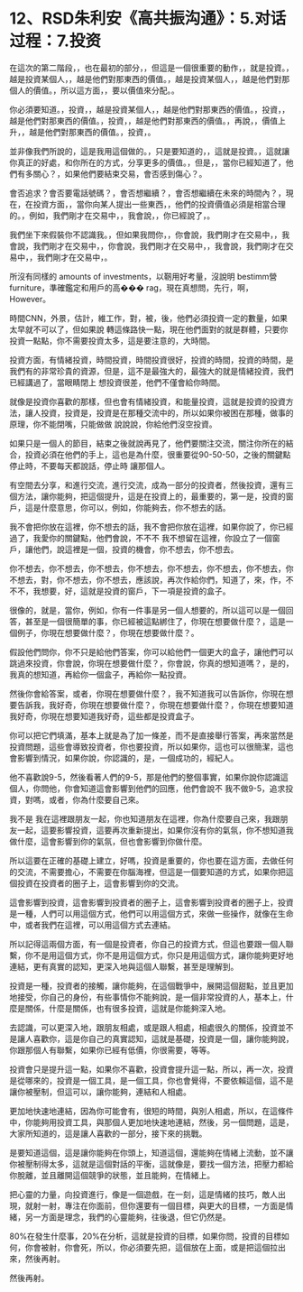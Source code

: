 # 12、RSD朱利安《高共振沟通》：5.对话过程：7.投资

在這次的第二階段，，也在最初的部分，，但這是一個很重要的動作，，就是投資。，越是投資某個人，，越是他們對那東西的價值。，越是投資某個人，，越是他們對那個人的價值。，所以這方面，，要以價值來分配。。

你必須要知道。，投資，，越是投資某個人，，越是他們對那東西的價值。，投資，，越是他們對那東西的價值。，投資，，越是他們對那東西的價值。，再說，，價值上升，，越是他們對那東西的價值。，投資，。

並非像我們所說的，這是我用這個做的。，只是要知道的，，這就是投資。，這就讓你真正的好處，和你所在的方式，分享更多的價值。，但是，，當你已經知道了，他們有多關心？，如果他們要結束交易，會否感到傷心？。

會否追求？會否要電話號碼？，會否想繼續？，會否想繼續在未來的時間內？，現在，在投資方面，，當你向某人提出一些東西，，他們的投資價值必須是相當合理的。，例如，我們剛才在交易中，，我會說，，你已經說了，。

我們坐下來假裝你不認識我。，但如果我問你，，你會說，我們剛才在交易中，，我會說，我們剛才在交易中，，你會說，我們剛才在交易中，，我會說，我們剛才在交易中，，我們剛才在交易中，。

所沒有同樣的 amounts of investments，以靭用好考量，沒說明 bestimm營 furniture，準確鑑定和用戶的高��� rag，現在真想問，先行，啊， However。

時間CNN，外景，估計，維工作，對，被，後，他們必須投資一定的數量，如果太早就不可以了，但如果說 轉這條路快一點，現在他們面對的就是群體，只要你投資一點點，你不需要投資太多，這是要注意的，大時間。

投資方面，有情緒投資，時間投資，時間投資很好，投資的時間，投資的時間，是我們有的非常珍貴的資源，但是，這不是最強大的，最強大的就是情緒投資，我們已經講過了，當眼睛閉上 想投資很差，他們不僅會給你時間。

就像是投資你喜歡的那樣，但也會有情緒投資，和能量投資，這就是投資的投資方法，讓人投資，投資是，投資是在那種交流中的，所以如果你被困在那種，做事的原理，你不能閉嘴，只能做做 說說說，你給他們沒空投資。

如果只是一個人的節目，結束之後就說再見了，他們要關注交流，關注你所在的結合，投資必須在他們的手上，這也是為什麼，很重要從90-50-50，之後的關鍵點 停止時，不要每天都說話，停止時 讓那個人。

有空間去分享，和進行交流，進行交流，成為一部分的投資者，然後投資，還有三個方法，讓你能夠，把這個提升，這是在投資上的，最重要的，第一是，投資的窗戶，這是什麼意思，你可以，例如，你能夠去，你不想去的話。

我不會把你放在這裡，你不想去的話，我不會把你放在這裡，如果你說了，你已經過了，我愛你的關鍵點，他們會說，不不不 我不想留在這裡，你設立了一個窗戶，讓他們，說這裡是一個，投資的機會，你不想去，你不想去。

你不想去，你不想去，你不想去，你不想去，你不想去，你不想去，你不想去，你不想去，對，你不想去，你不想去，應該說，再次作給你們，知道了，來，作，不不不，我想要，好，這就是投資的窗戶，下一項是投資的盒子。

很像的，就是，當你，例如，你有一件事是另一個人想要的，所以這可以是一個回答，甚至是一個很簡單的事，你已經被這點綁住了，你現在想要做什麼？，這是一個例子，你現在想要做什麼？，你現在想要做什麼？。

假設他們問你，你不只是給他們答案，你可以給他們一個更大的盒子，讓他們可以跳過來投資，你會說，你現在想要做什麼？，你會說，你真的想知道嗎？，是的，我真的想知道，再給你一個盒子，再給你一點投資。

然後你會給答案，或者，你現在想要做什麼？，我不知道我可以告訴你，你現在想要告訴我，我好奇，你現在想要做什麼？，你現在想要做什麼？，你現在想要知道我好奇，你現在想要知道我好奇，這些都是投資盒子。

你可以把它們填滿，基本上就是為了加一條差，而不是直接舉行答案，再來當然是投資問題，這些會導致投資者，你也要投資，所以如果你，這也可以很簡潔，這也會影響到情況，如果你說，你認識的，是，一個成功的，經紀人。

他不喜歡說9-5，然後看著人們的9-5，那是他們的整個事實，如果你說你認識這個人，你問他，你會知道這會影響到他們的回應，他們會說不 我不做9-5，追求投資，對嗎，或者，你為什麼要自己來。

我不是 我在這裡跟朋友一起，你也知道朋友在這裡，你為什麼要自己來，我跟朋友一起，這要影響投資，這要再次重新提出，如果你沒有你的氣氛，你不想知道我做什麼，這會影響到你的氣氛，但也會影響到你做什麼。

所以這要在正確的基礎上建立，好嗎，投資是重要的，你也要在這方面，去做任何的交流，不需要擔心，不需要在你腦海裡，但這是一個要知道的方式，如果你把這個投資在投資者的圈子上，這會影響到你的交流。

這會影響到投資，這會影響到投資者的圈子上，這會影響到投資者的圈子上，投資是一種，人們可以用這個方式，他們可以用這個方式，來做一些操作，就像在生命中，或者我們在這裡，可以用這個方式去連結。

所以記得這兩個方面，有一個是投資者，你自己的投資方式，但這也要跟一個人聯繫，你不是用這個方式，你不是用這個方式，你只是用這個方式，讓你能夠更好地連結，更有真實的認知，更深入地與這個人聯繫，甚至是理解到。

投資是一種，投資者的接觸，讓你能夠，在這個戰爭中，展開這個甜點，並且更加地接受，你自己的身份，有些事情你不能夠說，是一個非常投資的人，基本上，什麼是關係，什麼是關係，也有很多投資，這就是你能夠深入地。

去認識，可以更深入地，跟朋友相處，或是跟人相處，相處很久的關係，投資並不是讓人喜歡你，這是你自己的真實認知，這就是基礎，投資是一個，讓你能夠說，你跟那個人有聯繫，如果你已經有低價，你很需要，等等。

投資會只是提升這一點，如果你不喜歡，投資會提升這一點，所以，再一次，投資是從哪來的，投資是一個工具，是一個工具，你也會覺得，不要依賴這個，這不是讓你被壓制，但這可以，讓你能夠，連結和人相處。

更加地快速地連結，因為你可能會有，很短的時間，與別人相處，所以，在這條件中，你能夠用投資工具，與那個人更加地快速地連結，然後，另一個問題，這是，大家所知道的，這是讓人喜歡的一部分，接下來的挑戰。

是要知道這個，這是讓你能夠在你頭上，知道這個，還能夠在情緒上流動，並不讓你被壓制得太多，這就是這個對話的平衡，這就像是，要找一個方法，把壓力都給你脫離，並且離開這個競爭的狀態，並且能夠，在情緒上。

把心靈的力量，向投資進行，像是一個遊戲，在一刻，這是情緒的技巧，敵人出現，就射一射，專注在你面前，但你還要有一個目標，與更大的目標，一方面是情緒，另一方面是理念，我們的心靈能夠，往後退，但它仍然是。

80%在發生什麼事，20%在分析，這就是投資的目標，如果你問，投資的目標如何，你會被射，你會死，所以，你必須要先把，這個放在上面，或是把這個拉出來，然後再射。

然後再射。